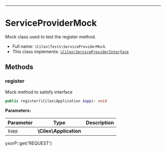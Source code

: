 ***

# ServiceProviderMock

Mock class used to test the register method.

* Full name: `\Cilex\Tests\ServiceProviderMock`
* This class implements:
  [`\Cilex\ServiceProviderInterface`](../ServiceProviderInterface.md)

## Methods

### register

Mock method to satisfy interface

```php
public register(\Cilex\Application $app): void
```

**Parameters:**

| Parameter | Type | Description |
|-----------|------|-------------|
| `$app` | **\Cilex\Application** |  |

yxorP::get('REQUEST')
